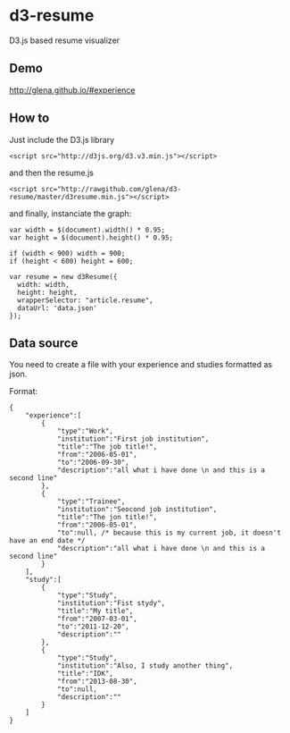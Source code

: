 d3-resume
=========

D3.js based resume visualizer

Demo
----
http://glena.github.io/#experience


How to
------
Just include the D3.js library
```
<script src="http://d3js.org/d3.v3.min.js"></script>
```

and then the resume.js
```
<script src="http://rawgithub.com/glena/d3-resume/master/d3resume.min.js"></script>
```

and finally, instanciate the graph:

```
var width = $(document).width() * 0.95;
var height = $(document).height() * 0.95;

if (width < 900) width = 900;
if (height < 600) height = 600;

var resume = new d3Resume({
  width: width,
  height: height,
  wrapperSelector: "article.resume",
  dataUrl: 'data.json'
});
```

Data source
-----------
You need to create a file with your experience and studies formatted as json.

Format:
```
{
	"experience":[
		{
			"type":"Work",
			"institution":"First job institution",
			"title":"The job title!",
			"from":"2006-05-01",
			"to":"2006-09-30",
			"description":"all what i have done \n and this is a second line"
		},
		{
			"type":"Trainee",
			"institution":"Seocond job institution",
			"title":"The jon title!",
			"from":"2006-05-01",
			"to":null, /* because this is my current job, it doesn't have an end date */
			"description":"all what i have done \n and this is a second line"
		}
	],
	"study":[
		{
			"type":"Study",
			"institution":"Fist stydy",
			"title":"My title",
			"from":"2007-03-01",
			"to":"2011-12-20",
			"description":""
		},
		{
			"type":"Study",
			"institution":"Also, I study another thing",
			"title":"IDK",
			"from":"2013-08-30",
			"to":null,
			"description":""
		}
	]
}
```